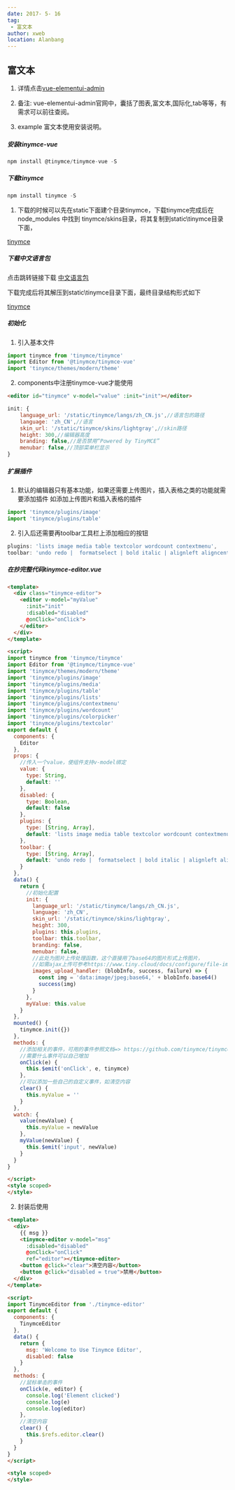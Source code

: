 ```yaml
---
date: 2017- 5- 16
tag: 
 - 富文本
author: xweb
location: Alanbang
---
```


## 富文本
1. 详情点击[vue-elementui-admin](https://panjiachen.github.io/vue-element-admin/#/components/tinymce)

2. 备注: vue-elementui-admin官网中，囊括了图表,富文本,国际化,tab等等，有需求可以前往查阅。

3. example  富文本使用安装说明。
##### 安装tinymce-vue
```ts
npm install @tinymce/tinymce-vue -S
```
##### 下载tinymce
```ts
npm install tinymce -S
```
1. 下载的时候可以先在static下面建个目录tinymce，下载tinymce完成后在node_modules 中找到 tinymce/skins目录，将其复制到static\tinymce目录下面，

[tinymce](../img/tinymce.png)

##### 下载中文语言包
点击跳转链接下载 [中文语言包](https://www.tiny.cloud/get-tiny/language-packages/)

下载完成后将其解压到static\tinymce目录下面，最终目录结构形式如下

[tinymce](../img/langs.png)

##### 初始化
1. 引入基本文件
```js
import tinymce from 'tinymce/tinymce'
import Editor from '@tinymce/tinymce-vue'
import 'tinymce/themes/modern/theme'
```
2. components中注册tinymce-vue才能使用
```html
<editor id="tinymce" v-model="value" :init="init"></editor>
```
```js
init: {
	language_url: '/static/tinymce/langs/zh_CN.js',//语言包的路径
	language: 'zh_CN',//语言
	skin_url: '/static/tinymce/skins/lightgray',//skin路径
	height: 300,//编辑器高度
	branding: false,//是否禁用“Powered by TinyMCE”
	menubar: false,//顶部菜单栏显示
}

```
##### 扩展插件
1. 默认的编辑器只有基本功能，如果还需要上传图片，插入表格之类的功能就需要添加插件
如添加上传图片和插入表格的插件
```js
import 'tinymce/plugins/image'
import 'tinymce/plugins/table'
```
2. 引入后还需要再toolbar工具栏上添加相应的按钮
```js
plugins: 'lists image media table textcolor wordcount contextmenu',
toolbar: 'undo redo |  formatselect | bold italic | alignleft aligncenter alignright alignjustify | bullist numlist outdent indent | lists image media table | removeformat',
```

##### 在抄完整代码tinymce-editor.vue
```html
<template>
  <div class="tinymce-editor">
    <editor v-model="myValue"
      :init="init"
      :disabled="disabled"
      @onClick="onClick">
    </editor>
  </div>
</template>

<script>
import tinymce from 'tinymce/tinymce'
import Editor from '@tinymce/tinymce-vue'
import 'tinymce/themes/modern/theme'
import 'tinymce/plugins/image'
import 'tinymce/plugins/media'
import 'tinymce/plugins/table'
import 'tinymce/plugins/lists'
import 'tinymce/plugins/contextmenu'
import 'tinymce/plugins/wordcount'
import 'tinymce/plugins/colorpicker'
import 'tinymce/plugins/textcolor'
export default {
  components: {
    Editor
  },
  props: {
    //传入一个value，使组件支持v-model绑定
    value: {
      type: String,
      default: ''
    },
    disabled: {
      type: Boolean,
      default: false
    },
    plugins: {
      type: [String, Array],
      default: 'lists image media table textcolor wordcount contextmenu'
    },
    toolbar: {
      type: [String, Array],
      default: 'undo redo |  formatselect | bold italic | alignleft aligncenter alignright alignjustify | bullist numlist outdent indent | lists image media table | removeformat'
    }
  },
  data() {
    return {
      //初始化配置
      init: {
        language_url: '/static/tinymce/langs/zh_CN.js',
        language: 'zh_CN',
        skin_url: '/static/tinymce/skins/lightgray',
        height: 300,
        plugins: this.plugins,
        toolbar: this.toolbar,
        branding: false,
        menubar: false,
        //此处为图片上传处理函数，这个直接用了base64的图片形式上传图片，
        //如需ajax上传可参考https://www.tiny.cloud/docs/configure/file-image-upload/#images_upload_handler
        images_upload_handler: (blobInfo, success, failure) => {
          const img = 'data:image/jpeg;base64,' + blobInfo.base64()
          success(img)
        }
      },
      myValue: this.value
    }
  },
  mounted() {
    tinymce.init({})
  },
  methods: {
    //添加相关的事件，可用的事件参照文档=> https://github.com/tinymce/tinymce-vue => All available events
    //需要什么事件可以自己增加
    onClick(e) {
      this.$emit('onClick', e, tinymce)
    },
    //可以添加一些自己的自定义事件，如清空内容
    clear() {
      this.myValue = ''
    }
  },
  watch: {
    value(newValue) {
      this.myValue = newValue
    },
    myValue(newValue) {
      this.$emit('input', newValue)
    }
  }
}

</script>
<style scoped>
</style>
```
2. 封装后使用
```html
<template>
  <div>
    {{ msg }}
    <tinymce-editor v-model="msg"
      :disabled="disabled"
      @onClick="onClick"
      ref="editor"></tinymce-editor>
    <button @click="clear">清空内容</button>
    <button @click="disabled = true">禁用</button>
  </div>
</template>

<script>
import TinymceEditor from './tinymce-editor'
export default {
  components: {
    TinymceEditor
  },
  data() {
    return {
      msg: 'Welcome to Use Tinymce Editor',
      disabled: false
    }
  },
  methods: {
    //鼠标单击的事件
    onClick(e, editor) {
      console.log('Element clicked')
      console.log(e)
      console.log(editor)
    },
    //清空内容
    clear() {
      this.$refs.editor.clear()
    }
  }
}
</script>

<style scoped>
</style>
```

